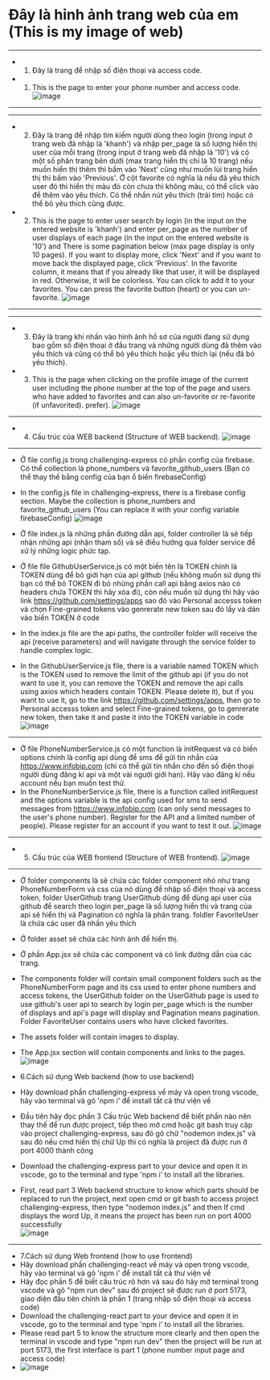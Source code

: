 # Đây là hỉnh ảnh trang web của em (This is my image of web)

*****************************************************************************************************************************************************
- 1. Đây là trang để nhập số điện thoại và access code.
- 1. This is the page to enter your phone number and access code.
![image](https://github.com/hoofkhanh/challenging-project/assets/124868697/e5240b13-1278-4fe4-936c-a4f1d3645961)
*****************************************************************************************************************************************************

*****************************************************************************************************************************************************
- 2. Đây là trang để nhập tìm kiếm người dùng theo login (trong input ở trang web đã nhập là 'khanh') và nhập per_page là số lượng hiển thị user của mỗi trang (trong input ở trang web đã nhập là '10') và có một số phân trang bên dưới (max trang hiển thị chỉ là 10 trang) nếu muốn hiển thị thêm thì bấm vào 'Next' cũng như muốn lùi trang hiển thị thì bấm vào 'Previous'. Ở cột favorite có nghĩa là nếu đã yêu thích user đó thì hiển thị màu đỏ còn chưa thì không màu, có thể click vào để thêm vào yêu thích. Có thể nhấn nút yêu thích (trái tim) hoặc có thể bỏ yêu thích cũng được.
- 2. This is the page to enter user search by login (in the input on the entered website is 'khanh') and enter per_page as the number of user displays of each page (in the input on the entered website is '10') and There is some pagination below (max page display is only 10 pages). If you want to display more, click 'Next' and if you want to move back the displayed page, click 'Previous'. In the favorite column, it means that if you already like that user, it will be displayed in red. Otherwise, it will be colorless. You can click to add it to your favorites. You can press the favorite button (heart) or you can un-favorite.
![image](https://github.com/hoofkhanh/challenging-project/assets/124868697/3e59e975-8e71-4518-80f7-9c130c717964)
*****************************************************************************************************************************************************

*****************************************************************************************************************************************************
- 3. Đây là trang khi nhấn vào hình ảnh hồ sơ của người đang sử dụng bao gồm số điện thoại ở đầu trang và những người dùng đã thêm vào yêu thích và cũng có thể bỏ yêu thích hoặc yểu thích lại (nếu đã bỏ yêu thích).
- 3. This is the page when clicking on the profile image of the current user including the phone number at the top of the page and users who have added to favorites and can also un-favorite or re-favorite (if unfavorited). prefer).
![image](https://github.com/hoofkhanh/challenging-project/assets/124868697/a51585ce-1c08-456e-8380-3a5b379332bd)
*****************************************************************************************************************************************************

- 4. Cấu trúc của WEB backend (Structure of WEB backend).
![image](https://github.com/hoofkhanh/challenging-project/assets/124868697/d61d6dc1-1f6f-489b-bcc3-8ab87185551d)
*****************************************************************************************************************************************************
- Ở file config.js trong challenging-express có phần config của firebase. Có thể collection là phone_numbers và favorite_github_users (Bạn có thể thay thế bằng config của bạn ổ biến firebaseConfig)
- In the config.js file in challenging-express, there is a firebase config section. Maybe the collection is phone_numbers and favorite_github_users (You can replace it with your config variable firebaseConfig)
![image](https://github.com/hoofkhanh/challenging-project/assets/124868697/c84f7358-b6b9-47bc-aebb-67475cc76ca8)

- Ở file index.js là những phần đường dẫn api, folder controller là sẽ tiếp nhận những api (nhận tham số) và sẽ điều hướng qua folder service để xử lý những logic phức tạp.
- Ở file file GithubUserService.js có một biến tên là TOKEN chính là TOKEN dùng để bỏ giới hạn của api github (nếu không muốn sử dụng thì bạn có thể bỏ TOKEN đi bỏ nhừng phần call api bằng axios nào có headers chứa TOKEN thì hãy xóa đi), còn nếu muốn sử dụng thì hãy vào link https://github.com/settings/apps sao đó vào Personal accesss token và chọn Fine-grained tokens vào genrerate new token sau đó lấy và dán vào biến TOKEN ở code
- In the index.js file are the api paths, the controller folder will receive the api (receive parameters) and will navigate through the service folder to handle complex logic.
- In the GithubUserService.js file, there is a variable named TOKEN which is the TOKEN used to remove the limit of the github api (if you do not want to use it, you can remove the TOKEN and remove the api calls using axios which headers contain TOKEN. Please delete it), but if you want to use it, go to the link https://github.com/settings/apps, then go to Personal accesss token and select Fine-grained tokens, go to genrerate new token, then take it and paste it into the TOKEN variable in code
![image](https://github.com/hoofkhanh/challenging-project/assets/124868697/5092d5a3-414d-4661-89d8-46c23209b3fa)
*****************************************************************************************************************************************************
 
- Ở file PhoneNumberService.js có một function là initRequest và có biến options chính là config api dùng để sms để gửi tin nhắn của https://www.infobip.com (chỉ có thể gửi tin nhắn cho đến số điện thoại người dùng đăng kí api và một vài người giới hạn). Hãy vào đăng kí nếu account nếu bạn muốn test thử.
- In the PhoneNumberService.js file, there is a function called initRequest and the options variable is the api config used for sms to send messages from https://www.infobip.com (can only send messages to the user's phone number). Register for the API and a limited number of people). Please register for an account if you want to test it out.
![image](https://github.com/hoofkhanh/challenging-project/assets/124868697/258f9871-a665-4492-931b-79ace97f86dd)
*****************************************************************************************************************************************************

- 5. Cấu trúc của WEB frontend (Structure of WEB frontend).
![image](https://github.com/hoofkhanh/challenging-project/assets/124868697/330205f9-a264-4c4d-b894-699ce38b7653)
*****************************************************************************************************************************************************
- Ở folder components là sẽ chứa các folder component nhỏ như trang PhoneNumberForm và css của nó dùng để nhập số điện thoại và access token, folder UserGithub trang UserGithub dùng để dùng api user của github để search theo login per_page là số lượng hiển thị và trang của api sẽ hiển thị và Pagination có nghĩa là phân trang. foldler FavoriteUser là chứa các user đã nhấn yêu thích
- Ở folder asset sẽ chứa các hình ảnh để hiển thị.
- Ở phần App.jsx sẽ chứa các component và có link đường dẫn của các trang.
- The components folder will contain small component folders such as the PhoneNumberForm page and its css used to enter phone numbers and access tokens, the UserGithub folder on the UserGithub page is used to use github's user api to search by login per_page which is the number of displays and api's page will display and Pagination means pagination. Folder FavoriteUser contains users who have clicked favorites.
- The assets folder will contain images to display.
- The App.jsx section will contain components and links to the pages.
![image](https://github.com/hoofkhanh/challenging-project/assets/124868697/52cfa538-2a77-40bd-a063-8517bf52d53e)

- 6.Cách sử dụng Web backend (how to use backend)
- Hãy download phần challenging-express về máy và open trong vscode, hãy vào terminal và gõ 'npm i' để install tất cả thư viện về
- Đầu tiên hãy đọc phần 3 Cấu trúc Web backend để biết phần nào nên thay thế để run được project, tiếp theo mở cmd hoặc git bash truy cập vào project challenging-express, sau đó gõ chữ "nodemon index.js" và sau đó nếu cmd hiển thị chữ Up thì có nghĩa là project đã được run ở port 4000 thành công <br/>
- Download the challenging-express part to your device and open it in vscode, go to the terminal and type 'npm i' to install all the libraries.
- First, read part 3 Web backend structure to know which parts should be replaced to run the project, next open cmd or git bash to access project challenging-express, then type "nodemon index.js" and then If cmd displays the word Up, it means the project has been run on port 4000 successfully <br/>
![image](https://github.com/hoofkhanh/challenging-project/assets/124868697/875fa055-d895-493c-b883-67ca4a3e2d7b)
*****************************************************************************************************************************************************

- 7.Cách sử dụng Web frontend (how to use frontend)
- Hãy download phần challenging-react về máy và open trong vscode, hãy vào terminal và gõ 'npm i' để install tất cả thư viện về
- Hãy đọc phần 5 để biết cấu trúc rõ hơn và sau đó hãy mở terminal trong vscode và gõ "npm run dev" sau đó project sẽ được run ở port 5173, giao diện đầu tiên chính là phần 1 (trang nhập số điện thoại và access code)
- Download the challenging-react part to your device and open it in vscode, go to the terminal and type 'npm i' to install all the libraries.
- Please read part 5 to know the structure more clearly and then open the terminal in vscode and type "npm run dev" then the project will be run at port 5173, the first interface is part 1 (phone number input page and access code)
- ![image](https://github.com/hoofkhanh/challenging-project/assets/124868697/6e77fa4a-2b4b-4f9b-b9ff-a66a2dc86bff)






